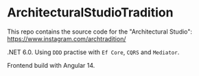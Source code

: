 # ArchitecturalStudioTradition

This repo contains the source code for the "Architectural Studio": https://www.instagram.com/archtradition/

.NET 6.0. Using `DDD` practise with `Ef Core`, `CQRS` and `Mediator`.

Frontend build with Angular 14.
